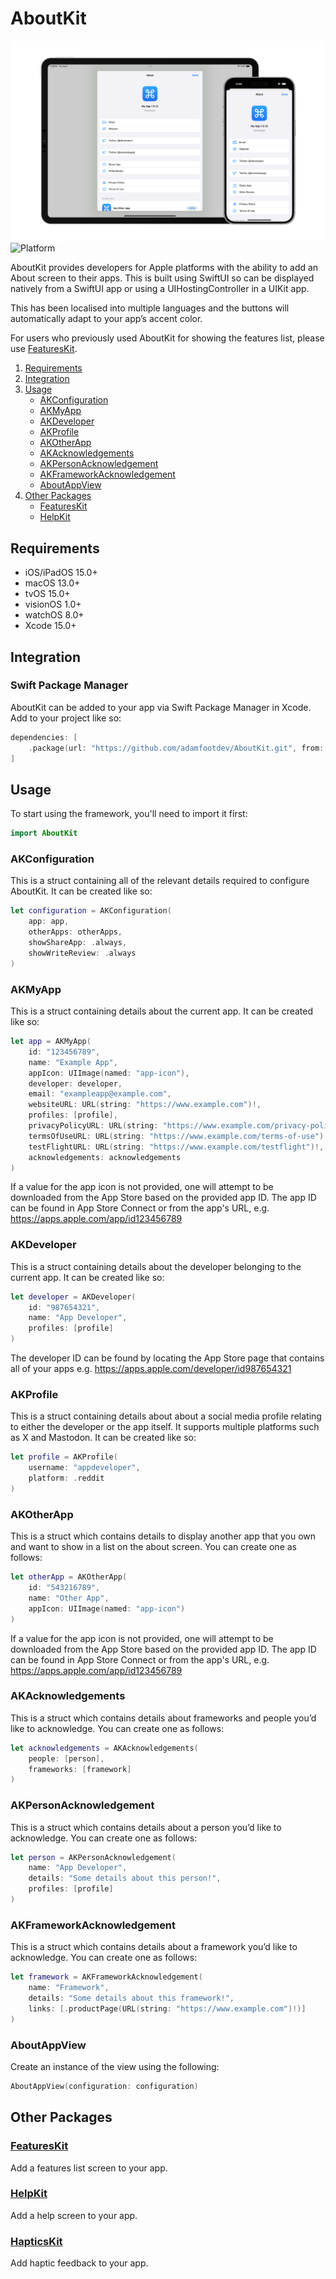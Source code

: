 # AboutKit

![Feature Graphic](https://github.com/adamfootdev/AboutKit/blob/main/Assets/feature-graphic.png?raw=true)
![Platform](https://img.shields.io/badge/platforms-iOS%2FiPadOS%2015.0%2B%20%7C%20macOS%2013.0%2B%20%7C%20tvOS%2015.0%2B%20%7C%20visionOS%201.0%2B%20%7C%20watchOS%208.0%2B-blue)

AboutKit provides developers for Apple platforms with the ability to add an About screen to their apps. This is built using SwiftUI so can be displayed natively from a SwiftUI app or using a UIHostingController in a UIKit app.

This has been localised into multiple languages and the buttons will automatically adapt to your appʼs accent color.

For users who previously used AboutKit for showing the features list, please use [FeaturesKit](https://github.com/adamfootdev/FeaturesKit).

1. [Requirements](#requirements)
2. [Integration](#integration)
3. [Usage](#usage)
    - [AKConfiguration](#akconfiguration)
    - [AKMyApp](#akmyapp)
    - [AKDeveloper](#akdeveloper)
    - [AKProfile](#akprofile)
    - [AKOtherApp](#akotherapp)
    - [AKAcknowledgements](#akacknowledgements)
    - [AKPersonAcknowledgement](#akpersonacknowledgement)
    - [AKFrameworkAcknowledgement](#akframeworkacknowledgement)
    - [AboutAppView](#aboutappview)
4. [Other Packages](#other-packages)
    - [FeaturesKit](https://github.com/adamfootdev/FeaturesKit)
    - [HelpKit](https://github.com/adamfootdev/HelpKit)

## Requirements

- iOS/iPadOS 15.0+
- macOS 13.0+
- tvOS 15.0+
- visionOS 1.0+
- watchOS 8.0+
- Xcode 15.0+

## Integration

### Swift Package Manager

AboutKit can be added to your app via Swift Package Manager in Xcode. Add to your project like so:

```swift
dependencies: [
    .package(url: "https://github.com/adamfootdev/AboutKit.git", from: "3.0.0")
]
```

## Usage

To start using the framework, you'll need to import it first:

```swift
import AboutKit
```

### AKConfiguration

This is a struct containing all of the relevant details required to configure AboutKit. It can be created like so:

```swift
let configuration = AKConfiguration(
    app: app, 
    otherApps: otherApps, 
    showShareApp: .always, 
    showWriteReview: .always
)
```

### AKMyApp

This is a struct containing details about the current app. It can be created like so:

```swift
let app = AKMyApp(
    id: "123456789", 
    name: "Example App", 
    appIcon: UIImage(named: "app-icon"), 
    developer: developer, 
    email: "exampleapp@example.com", 
    websiteURL: URL(string: "https://www.example.com")!, 
    profiles: [profile], 
    privacyPolicyURL: URL(string: "https://www.example.com/privacy-policy")!, 
    termsOfUseURL: URL(string: "https://www.example.com/terms-of-use")!, 
    testFlightURL: URL(string: "https://www.example.com/testflight")!, 
    acknowledgements: acknowledgements
)
```

If a value for the app icon is not provided, one will attempt to be downloaded from the App Store based on the provided app ID. The app ID can be found in App Store Connect or from the app's URL, e.g. <https://apps.apple.com/app/id123456789>

### AKDeveloper

This is a struct containing details about the developer belonging to the current app. It can be created like so:

```swift
let developer = AKDeveloper(
    id: "987654321", 
    name: "App Developer", 
    profiles: [profile]
)
```

The developer ID can be found by locating the App Store page that contains all of your apps e.g. <https://apps.apple.com/developer/id987654321>

### AKProfile

This is a struct containing details about about a social media profile relating to either the developer or the app itself. It supports multiple platforms such as X and Mastodon. It can be created like so:

```swift
let profile = AKProfile(
    username: "appdeveloper", 
    platform: .reddit
)
```

### AKOtherApp

This is a struct which contains details to display another app that you own and want to show in a list on the about screen. You can create one as follows:

```swift
let otherApp = AKOtherApp(
    id: "543216789",
    name: "Other App",
    appIcon: UIImage(named: "app-icon")
)
```

If a value for the app icon is not provided, one will attempt to be downloaded from the App Store based on the provided app ID. The app ID can be found in App Store Connect or from the app's URL, e.g. <https://apps.apple.com/app/id123456789>

### AKAcknowledgements

This is a struct which contains details about frameworks and people youʼd like to acknowledge. You can create one as follows:

```swift
let acknowledgements = AKAcknowledgements(
    people: [person],
    frameworks: [framework]
)
```

### AKPersonAcknowledgement

This is a struct which contains details about a person youʼd like to acknowledge. You can create one as follows:

```swift
let person = AKPersonAcknowledgement(
    name: "App Developer",
    details: "Some details about this person!",
    profiles: [profile]
)
```

### AKFrameworkAcknowledgement

This is a struct which contains details about a framework youʼd like to acknowledge. You can create one as follows:

```swift
let framework = AKFrameworkAcknowledgement(
    name: "Framework",
    details: "Some details about this framework!",
    links: [.productPage(URL(string: "https://www.example.com")!)]
)
```

### AboutAppView

Create an instance of the view using the following:

```swift
AboutAppView(configuration: configuration)
```

## Other Packages

### [FeaturesKit](https://github.com/adamfootdev/FeaturesKit)

Add a features list screen to your app.

### [HelpKit](https://github.com/adamfootdev/HelpKit)

Add a help screen to your app.

### [HapticsKit](https://github.com/adamfootdev/HapticsKit)

Add haptic feedback to your app.
